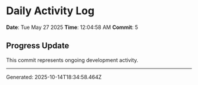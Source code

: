 # Daily Activity Log

**Date**: Tue May 27 2025
**Time**: 12:04:58 AM
**Commit**: 5

## Progress Update

This commit represents ongoing development activity.

---
Generated: 2025-10-14T18:34:58.464Z
